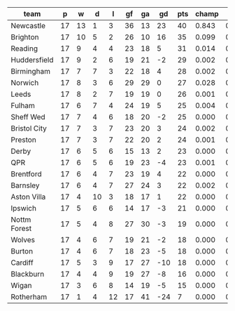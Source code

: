 |     team     | p  | w  | d  | l  | gf | ga | gd  | pts | champ | top2  | top3  | top4  |  5-7  | bot4  | bot3  | bot2  |
|--------------|----|----|----|----|----|----|-----|-----|-------|-------|-------|-------|-------|-------|-------|-------|
| Newcastle    | 17 | 13 |  1 |  3 | 36 | 13 |  23 |  40 | 0.843 | 0.960 | 0.985 | 0.995 | 0.005 | 0.000 | 0.000 | 0.000|
| Brighton     | 17 | 10 |  5 |  2 | 26 | 10 |  16 |  35 | 0.099 | 0.515 | 0.714 | 0.818 | 0.130 | 0.000 | 0.000 | 0.000|
| Reading      | 17 |  9 |  4 |  4 | 23 | 18 |   5 |  31 | 0.014 | 0.120 | 0.274 | 0.419 | 0.292 | 0.002 | 0.001 | 0.000|
| Huddersfield | 17 |  9 |  2 |  6 | 19 | 21 |  -2 |  29 | 0.002 | 0.023 | 0.065 | 0.127 | 0.225 | 0.021 | 0.011 | 0.004|
| Birmingham   | 17 |  7 |  7 |  3 | 22 | 18 |   4 |  28 | 0.002 | 0.023 | 0.069 | 0.132 | 0.230 | 0.019 | 0.009 | 0.004|
| Norwich      | 17 |  8 |  3 |  6 | 29 | 29 |   0 |  27 | 0.028 | 0.202 | 0.410 | 0.562 | 0.248 | 0.001 | 0.000 | 0.000|
| Leeds        | 17 |  8 |  2 |  7 | 19 | 19 |   0 |  26 | 0.001 | 0.013 | 0.040 | 0.080 | 0.182 | 0.041 | 0.021 | 0.009|
| Fulham       | 17 |  6 |  7 |  4 | 24 | 19 |   5 |  25 | 0.004 | 0.056 | 0.141 | 0.250 | 0.274 | 0.009 | 0.004 | 0.001|
| Sheff Wed    | 17 |  7 |  4 |  6 | 18 | 20 |  -2 |  25 | 0.000 | 0.006 | 0.027 | 0.058 | 0.142 | 0.061 | 0.032 | 0.013|
| Bristol City | 17 |  7 |  3 |  7 | 23 | 20 |   3 |  24 | 0.002 | 0.016 | 0.054 | 0.106 | 0.200 | 0.032 | 0.018 | 0.007|
| Preston      | 17 |  7 |  3 |  7 | 22 | 20 |   2 |  24 | 0.001 | 0.021 | 0.063 | 0.122 | 0.216 | 0.027 | 0.013 | 0.004|
| Derby        | 17 |  6 |  5 |  6 | 15 | 13 |   2 |  23 | 0.000 | 0.002 | 0.008 | 0.020 | 0.067 | 0.148 | 0.090 | 0.041|
| QPR          | 17 |  6 |  5 |  6 | 19 | 23 |  -4 |  23 | 0.001 | 0.006 | 0.020 | 0.044 | 0.121 | 0.078 | 0.042 | 0.019|
| Brentford    | 17 |  6 |  4 |  7 | 23 | 19 |   4 |  22 | 0.000 | 0.004 | 0.017 | 0.038 | 0.106 | 0.106 | 0.064 | 0.027|
| Barnsley     | 17 |  6 |  4 |  7 | 27 | 24 |   3 |  22 | 0.002 | 0.022 | 0.074 | 0.136 | 0.221 | 0.025 | 0.014 | 0.006|
| Aston Villa  | 17 |  4 | 10 |  3 | 18 | 17 |   1 |  22 | 0.000 | 0.005 | 0.016 | 0.035 | 0.102 | 0.099 | 0.057 | 0.026|
| Ipswich      | 17 |  5 |  6 |  6 | 14 | 17 |  -3 |  21 | 0.000 | 0.000 | 0.002 | 0.005 | 0.020 | 0.353 | 0.245 | 0.134|
| Nottm Forest | 17 |  5 |  4 |  8 | 27 | 30 |  -3 |  19 | 0.000 | 0.005 | 0.016 | 0.036 | 0.115 | 0.096 | 0.055 | 0.027|
| Wolves       | 17 |  4 |  6 |  7 | 19 | 21 |  -2 |  18 | 0.000 | 0.001 | 0.002 | 0.005 | 0.028 | 0.297 | 0.205 | 0.115|
| Burton       | 17 |  4 |  6 |  7 | 18 | 23 |  -5 |  18 | 0.000 | 0.001 | 0.004 | 0.008 | 0.035 | 0.260 | 0.174 | 0.091|
| Cardiff      | 17 |  5 |  3 |  9 | 17 | 27 | -10 |  18 | 0.000 | 0.000 | 0.001 | 0.004 | 0.026 | 0.335 | 0.237 | 0.139|
| Blackburn    | 17 |  4 |  4 |  9 | 19 | 27 |  -8 |  16 | 0.000 | 0.000 | 0.001 | 0.001 | 0.013 | 0.441 | 0.334 | 0.210|
| Wigan        | 17 |  3 |  6 |  8 | 14 | 19 |  -5 |  15 | 0.000 | 0.000 | 0.000 | 0.000 | 0.002 | 0.686 | 0.579 | 0.429|
| Rotherham    | 17 |  1 |  4 | 12 | 17 | 41 | -24 |   7 | 0.000 | 0.000 | 0.000 | 0.000 | 0.000 | 0.865 | 0.797 | 0.692|
